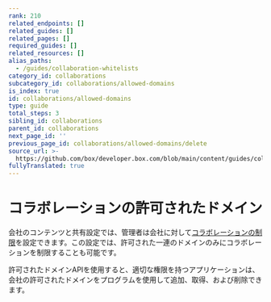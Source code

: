 ```yaml
---
rank: 210
related_endpoints: []
related_guides: []
related_pages: []
required_guides: []
related_resources: []
alias_paths:
  - /guides/collaboration-whitelists
category_id: collaborations
subcategory_id: collaborations/allowed-domains
is_index: true
id: collaborations/allowed-domains
type: guide
total_steps: 3
sibling_id: collaborations
parent_id: collaborations
next_page_id: ''
previous_page_id: collaborations/allowed-domains/delete
source_url: >-
  https://github.com/box/developer.box.com/blob/main/content/guides/collaborations/allowed-domains/index.md
fullyTranslated: true
---
```

# コラボレーションの許可されたドメイン

会社のコンテンツと共有設定では、管理者は会社に対して[コラボレーションの制限][collab-restrictions]を設定できます。この設定では、許可された一連のドメインのみにコラボレーションを制限することも可能です。

許可されたドメインAPIを使用すると、適切な権限を持つアプリケーションは、会社の許可されたドメインをプログラムを使用して追加、取得、および削除できます。

<!-- i18n-enable localize-links -->

[collab-restrictions]: https://support.box.com/hc/ja/articles/4404822772755-Enterprise設定-コンテンツと共有-タブ

<!-- i18n-disable localize-links -->
